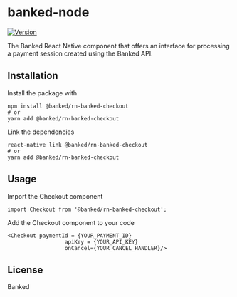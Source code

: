 # banked-node

[![Version](https://img.shields.io/npm/v/@banked/node)](https://www.npmjs.com/package/@banked/rn-banked-checkout)

The Banked React Native component that offers an interface for processing a payment session created using the Banked API.

## Installation

Install the package with

```
npm install @banked/rn-banked-checkout
# or
yarn add @banked/rn-banked-checkout
```

Link the dependencies

```
react-native link @banked/rn-banked-checkout
# or
yarn add @banked/rn-banked-checkout
```

## Usage

Import the Checkout component

```
import Checkout from '@banked/rn-banked-checkout';
```

Add the Checkout component to your code

```
<Checkout paymentId = {YOUR_PAYMENT_ID}
                  apiKey = {YOUR_API_KEY}
                  onCancel={YOUR_CANCEL_HANDLER}/>
```

## License

Banked
